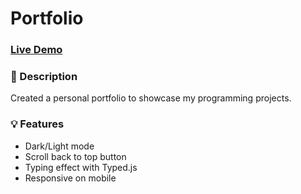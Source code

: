 # Portfolio

### [Live Demo](https://sultanbadri.github.io/portfolio/)

### 📝 Description
Created a personal portfolio to showcase my programming projects.

### 💡 Features
* Dark/Light mode
* Scroll back to top button
* Typing effect with Typed.js
* Responsive on mobile

